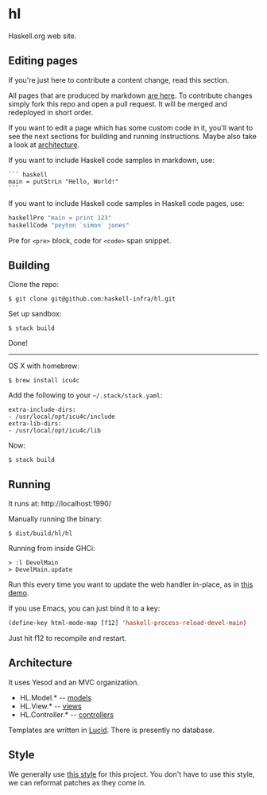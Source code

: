 hl
=====

Haskell.org web site.

## Editing pages

If you're just here to contribute a content change, read this section.

All pages that are produced by markdown
[are here](https://github.com/haskell-infra/hl/tree/master/static/markdown). To
contribute changes simply fork this repo and open a pull request. It
will be merged and redeployed in short order.

If you want to edit a page which has some custom code in it, you'll
want to see the next sections for building and running
instructions. Maybe also take a look at [architecture](#architecture).

If you want to include Haskell code samples in markdown, use:

    ``` haskell
    main = putStrLn "Hello, World!"
    ```

If you want to include Haskell code samples in Haskell code pages,
use:

``` haskell
haskellPre "main = print 123"
haskellCode "peyton `simon` jones"
```

Pre for `<pre>` block, code for `<code>` span snippet.

## Building

Clone the repo:

    $ git clone git@github.com:haskell-infra/hl.git

Set up sandbox:

    $ stack build

Done!

---

OS X with homebrew:

    $ brew install icu4c

Add the following to your `~/.stack/stack.yaml`:

    extra-include-dirs:
    - /usr/local/opt/icu4c/include
    extra-lib-dirs:
    - /usr/local/opt/icu4c/lib

Now:

    $ stack build

## Running

It runs at: http://localhost:1990/

Manually running the binary:

    $ dist/build/hl/hl

Running from inside GHCi:

    > :l DevelMain
    > DevelMain.update

Run this every time you want to update the web handler in-place, as in
[this demo](https://github.com/chrisdone/ghci-reload-demo).

If you use Emacs, you can just bind it to a key:

``` lisp
(define-key html-mode-map [f12] 'haskell-process-reload-devel-main)
```

Just hit f12 to recompile and restart.

## Architecture

It uses Yesod and an MVC organization.

* HL.Model.* -- [models](https://github.com/haskell-infra/hl/tree/master/src/HL/Model)
* HL.View.* -- [views](https://github.com/haskell-infra/hl/tree/master/src/HL/View)
* HL.Controller.* -- [controllers](https://github.com/haskell-infra/hl/tree/master/src/HL/Controller)

Templates are written in
[Lucid](https://github.com/chrisdone/lucid). There is presently no
database.

## Style

We generally use
[this style](https://github.com/chrisdone/haskell-style-guide)
for this project. You don't have to use this style, we can reformat patches as
they come in.
